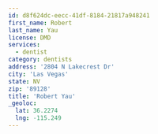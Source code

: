 ```yaml
---
id: d8f624dc-eecc-41df-8184-21817a948241
first_name: Robert
last_name: Yau
license: DMD
services:
  - dentist
category: dentists
address: '2804 N Lakecrest Dr'
city: 'Las Vegas'
state: NV
zip: '89128'
title: 'Robert Yau'
_geoloc:
  lat: 36.2274
  lng: -115.249
---
```

